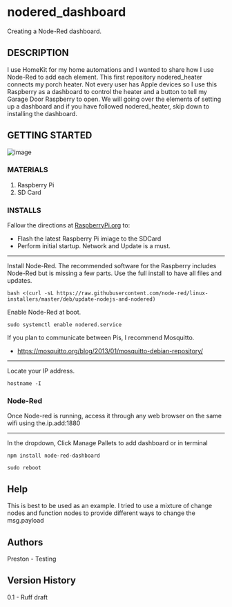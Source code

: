 # nodered_dashboard
Creating a Node-Red dashboard.

## DESCRIPTION

I use HomeKit for my home automations and I wanted to share how I use Node-Red to add each element. This first repository nodered_heater connects my porch heater. Not every user has Apple devices so I use this Raspberry as a dashboard to control the heater and a button to tell my Garage Door Raspberry to open. We will going over the elements of setting up a dashboard and if you have followed nodered_heater, skip down to installing the dashboard.

## GETTING STARTED

![image](https://user-images.githubusercontent.com/97216517/148485561-8359d3a1-3a52-4e5d-8c62-6aa99ab292b6.jpeg)



### MATERIALS

1. Raspberry Pi
2. SD Card


### INSTALLS

Fallow the directions at [RaspberryPi.org](https://www.raspberrypi.org) to:
  * Flash the latest Raspberry Pi imiage to the SDCard
  * Perform initial startup. Network and Update is a must.
***
Install Node-Red. The recommended software for the Raspberry includes Node-Red but is missing a few parts. Use the full install to have all files and updates.

```
bash <(curl -sL https://raw.githubusercontent.com/node-red/linux-installers/master/deb/update-nodejs-and-nodered)
```

Enable Node-Red at boot.

```
sudo systemctl enable nodered.service
```
If you plan to communicate between Pis, I recommend Mosquitto.
  * https://mosquitto.org/blog/2013/01/mosquitto-debian-repository/
***
Locate your IP address.

```
hostname -I
```

### Node-Red

Once Node-red is running, access it through any web browser on the same wifi using the.ip.add:1880

***

In the dropdown, Click Manage Pallets to add dashboard or in terminal


```
npm install node-red-dashboard
```

```
sudo reboot
```




## Help

This is best to be used as an example. I tried to use a mixture of change nodes and function nodes to provide different ways to change the msg.payload

## Authors

Preston - Testing


## Version History

0.1 - Ruff draft
